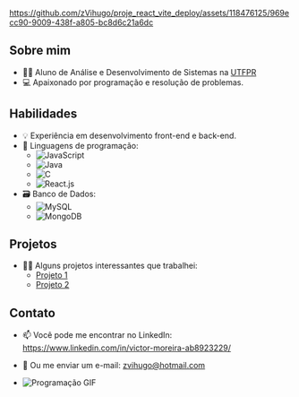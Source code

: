 
https://github.com/zVihugo/proje_react_vite_deploy/assets/118476125/969ecc90-9009-438f-a805-bc8d6c21a6dc



## Sobre mim
- 👨‍🎓 Aluno de Análise e Desenvolvimento de Sistemas na [UTFPR](http://www.utfpr.edu.br/)
- 💻 Apaixonado por programação e resolução de problemas.

## Habilidades
- 💡 Experiência em desenvolvimento front-end e back-end.
- 🚀 Linguagens de programação:
  - ![JavaScript](https://img.shields.io/badge/-JavaScript-yellow)
  - ![Java](https://img.shields.io/badge/-Java-orange)
  - ![C](https://img.shields.io/badge/-C-blue)
  - ![React.js](https://img.shields.io/badge/-React.js-blue)
- 🗃️ Banco de Dados:
  - ![MySQL](https://img.shields.io/badge/-MySQL-blue)
  - ![MongoDB](https://img.shields.io/badge/-MongoDB-green)


## Projetos
- 👨‍💻 Alguns projetos interessantes que trabalhei:
  - [Projeto 1](https://github.com/zVihugo/Calculadora-Simples)
  - [Projeto 2](https://github.com/zVihugo/Projeto2-WebFrontEnd)

## Contato
- 📫 Você pode me encontrar no LinkedIn: https://www.linkedin.com/in/victor-moreira-ab8923229/
- 📧 Ou me enviar um e-mail: zvihugo@hotmail.com

- ![Programação GIF](https://media2.giphy.com/media/13HgwGsXF0aiGY/giphy.gif?cid=ecf05e478mpxqjf70j431tfzyz4v6ryfbt5mkhtbobwpsuir&ep=v1_gifs_search&rid=giphy.gif&ct=g)
